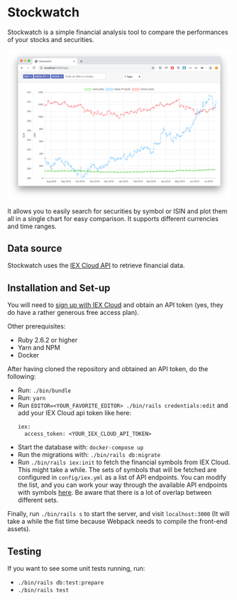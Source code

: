 # Stockwatch

Stockwatch is a simple financial analysis tool to compare the performances of your stocks and securities.

![screenshot](screenshot-1.png)

It allows you to easily search for securities by symbol or ISIN and plot them all
in a single chart for easy comparison. It supports different currencies and time ranges.

## Data source

Stockwatch uses the [IEX Cloud API](https://iexcloud.io/) to retrieve financial data.

## Installation and Set-up

You will need to [sign up with IEX Cloud](https://iexcloud.io/cloud-login#/register/) and obtain an API token (yes, they do have a rather generous free access plan).

Other prerequisites:

* Ruby 2.6.2 or higher
* Yarn and NPM
* Docker

After having cloned the repository and obtained an API token, do the following:

* Run: `./bin/bundle`
* Run: `yarn`
* Run `EDITOR=<YOUR_FAVORITE_EDITOR> ./bin/rails credentials:edit` and add your IEX Cloud api token like here:
  ```
  iex:
    access_token: <YOUR_IEX_CLOUD_API_TOKEN>
  ```
* Start the database with: `docker-compose up`
* Run the migrations with: `./bin/rails db:migrate`
* Run `./bin/rails iex:init` to fetch the financial symbols from IEX Cloud. This might take a while.
  The sets of symbols that will be fetched are configured in `config/iex.yml` as a list of API endpoints.
  You can modify the list, and you can work your way through the available API endpoints with symbols [here](https://iexcloud.io/docs/api/#reference-data). Be aware that there is a lot of overlap between different sets.

Finally, run `./bin/rails s` to start the server, and visit `localhost:3000` (It will take a while the fist time because Webpack needs to compile the front-end assets).

## Testing

If you want to see some unit tests running, run:

* `./bin/rails db:test:prepare`
* `./bin/rails test`


